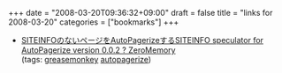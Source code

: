 +++
date = "2008-03-20T09:36:32+09:00"
draft = false
title = "links for 2008-03-20"
categories = ["bookmarks"]
+++

<ul class="delicious">
	<li>
		<div class="delicious-link"><a href="http://ido.nu/kuma/2008/03/18/siteinfo-speculator-for-autopagerize/">SITEINFOのないページをAutoPagerizeするSITEINFO speculator for AutoPagerize version 0.0.2 ? ZeroMemory</a></div>
		<div class="delicious-tags">(tags: <a href="http://del.icio.us/nobu666/greasemonkey">greasemonkey</a> <a href="http://del.icio.us/nobu666/autopagerize">autopagerize</a>)</div>
	</li>
</ul>
